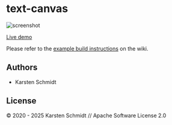 # text-canvas

![screenshot](https://raw.githubusercontent.com/thi-ng/umbrella/develop/assets/examples/text-canvas.png)

[Live demo](http://demo.thi.ng/umbrella/text-canvas/)

Please refer to the [example build instructions](https://github.com/thi-ng/umbrella/wiki/Example-build-instructions) on the wiki.

## Authors

- Karsten Schmidt

## License

&copy; 2020 - 2025 Karsten Schmidt // Apache Software License 2.0
